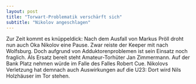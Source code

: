 ```yaml
---
layout: post
title: "Torwart-Problematik verschärft sich"
subtitle: "Nikolov angeschlagen"
---
```


Zur Zeit kommt es knüppeldick: Nach dem Ausfall von Markus Pröll droht nun auch Oka Nikolov eine Pause. Zwar reiste der Keeper mit nach Wolfsburg. Doch aufgrund von Adduktorenproblemen ist sein Einsatz noch fraglich. Als Ersatz bereit steht Amateur-Torhüter Jan Zimmermann. Auf der Bank Platz nehmen würde im Falle des Falles Robert Cue. Nikolovs Verletzung hat demnach auch Auswirkungen auf die U23: Dort wird Nils Holzhäuser im Tor stehen.


